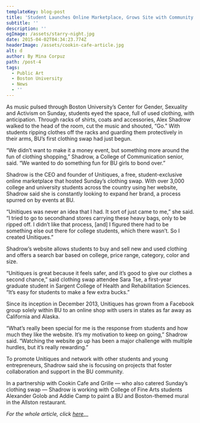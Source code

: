```yaml
---
templateKey: blog-post
title: 'Student Launches Online Marketplace, Grows Site with Community Outreach'
subtitle: ''
description: ''
ogImage: /assets/starry-night.jpg
date: 2015-04-02T04:34:23.774Z
headerImage: /assets/cookin-cafe-article.jpg
alt: d
author: By Mina Corpuz
path: /post-4
tags:
  - Public Art
  - Boston University
  - News
  - ''
---
```

As music pulsed through Boston University’s Center for Gender, Sexuality and Activism on Sunday, students eyed the space, full of used clothing, with anticipation. Through racks of shirts, coats and accessories, Alex Shadrow walked to the head of the room, cut the music and shouted, “Go.” With students ripping clothes off the racks and guarding them protectively in their arms, BU’s first clothing swap had just begun.

“We didn’t want to make it a money event, but something more around the fun of clothing shopping,” Shadrow, a College of Communication senior, said. “We wanted to do something fun for BU girls to bond over.”

Shadrow is the CEO and founder of Unitiques, a free, student-exclusive online marketplace that hosted Sunday’s clothing swap. With over 3,000 college and university students across the country using her website, Shadrow said she is constantly looking to expand her brand, a process spurred on by events at BU.

“Unitiques was never an idea that I had. It sort of just came to me,” she said. “I tried to go to secondhand stores carrying these heavy bags, only to be ripped off. I didn’t like that process, \[and] I figured there had to be something else out there for college students, which there wasn’t. So I created Unitiques.”

Shadrow’s website allows students to buy and sell new and used clothing and offers a search bar based on college, price range, category, color and size.

“Unitiques is great because it feels safer, and it’s good to give our clothes a second chance,” said clothing swap attendee Sara Tse, a first-year graduate student in Sargent College of Health and Rehabilitation Sciences. “It’s easy for students to make a few extra bucks.”

Since its inception in December 2013, Unitiques has grown from a Facebook group solely within BU to an online shop with users in states as far away as California and Alaska.

“What’s really been special for me is the response from students and how much they like the website. It’s my motivation to keep on going,” Shadrow said. “Watching the website go up has been a major challenge with multiple hurdles, but it’s really rewarding.”

To promote Unitiques and network with other students and young entrepreneurs, Shadrow said she is focusing on projects that foster collaboration and support in the BU community.

In a partnership with Cookin Cafe and Grille — who also catered Sunday’s clothing swap — Shadrow is working with College of Fine Arts students Alexander Golob and Addie Camp to paint a BU and Boston-themed mural in the Allston restaurant.



_For the whole article, click_ [_here_](https://dailyfreepress.com/blog/2014/09/18/student-launches-online-marketplace-grows-site-community-outreach/)__
